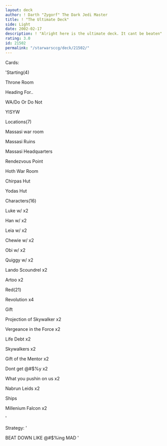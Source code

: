 ```yaml
---
layout: deck
author: ! Darth "Zygorf" The Dark Jedi Master
title: ! "The Ultimate Deck"
side: Light
date: 2002-02-17
description: ! "Alright here is the ultimate deck. It cant be beaten"
rating: 3.0
id: 21502
permalink: "/starwarsccg/deck/21502/"
---
```

Cards: 

'Starting(4)

Throne Room

Heading For..

WA/Do Or Do Not

YISYW


Locations(7)

Massasi war room

Massasi Ruins

Massasi Headquarters

Rendezvous Point

Hoth War Room

Chirpas Hut

Yodas Hut


Characters(16)

Luke w/ x2

Han w/ x2

Leia w/ x2

Chewie w/ x2

Obi w/ x2

Quiggy w/ x2

Lando Scoundrel x2

Artoo x2


Red(21)

Revolution x4

Gift

Projection of Skywalker x2

Vergeance in the Force x2

Life Debt x2

Skywalkers x2

Gift of the Mentor x2

Dont get @#$%y x2

What you pushin on us x2

Nabrun Leids x2


Ships

Millenium Falcon x2

'

Strategy: '

BEAT DOWN LIKE @#$%ing MAD  '

